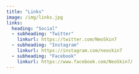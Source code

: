 ```yaml
---
title: "Links"
image: /img/links.jpg
links:
  heading: "Social"
  - subheading: "Twitter"
    linkurl: https://twitter.com/NeoSkin7
  - subheading: "Instagram"
    linkurl: https://instagram.com/neoskin7
  - subheading: "Facebook"
    linkurl: https://www.facebook.com/NeoSkin7/
---
```


